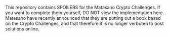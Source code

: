 This repository contains SPOILERS for the Matasano Crypto Challenges.  If you want to complete them yourself, DO NOT view the implementation here.  Matasano have recently announced that they are putting out a book based on the Crypto Challenges, and that therefore it is no longer verboten to post solutions online.
